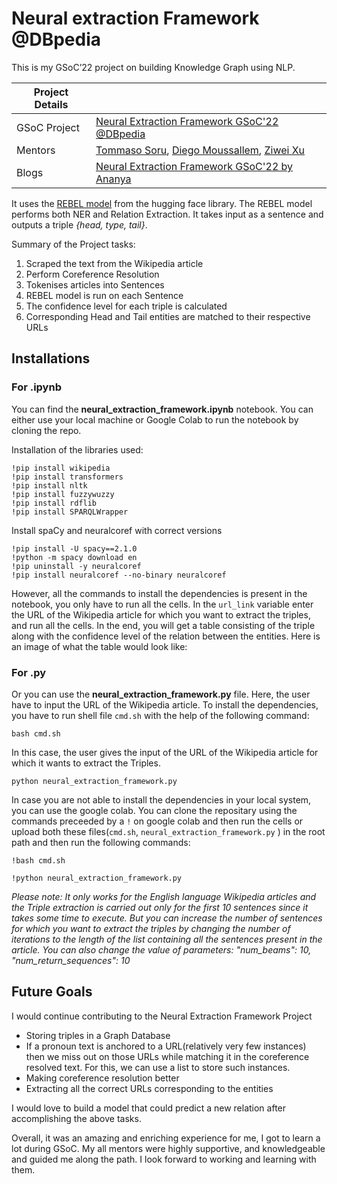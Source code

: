 # Neural extraction Framework @DBpedia
This is my GSoC’22 project on building Knowledge Graph using NLP.

|   Project Details     | |
|-------------|-------------|
| GSoC Project | [Neural Extraction Framework GSoC'22 @DBpedia](https://summerofcode.withgoogle.com/programs/2022/projects/HIqpMFb3)        |
| Mentors | [Tommaso Soru](https://github.com/mommi84), [Diego Moussallem](https://github.com/DiegoMoussallem), [Ziwei Xu](https://github.com/zoeNantes)|
| Blogs | [Neural Extraction Framework GSoC'22 by Ananya](https://ananyaiitbhilai.github.io/DBpedia_GSoC2022_Neural_Extraction_Framework) |



It uses the [REBEL model](https://huggingface.co/Babelscape/rebel-large) from the hugging face library. The REBEL model performs both NER and Relation Extraction. It takes input as a sentence and outputs a triple *{head, type, tail}*.

Summary of the Project tasks:
1. Scraped the text from the Wikipedia article
2. Perform Coreference Resolution
3. Tokenises articles into Sentences
4. REBEL model is run on each Sentence
5. The confidence level for each triple is calculated
6. Corresponding Head and Tail entities are matched to their respective URLs

## Installations

### For .ipynb
You can find the **neural_extraction_framework.ipynb** notebook. You can either use your local machine or Google Colab to run the notebook by cloning the repo.

Installation of the libraries used:
```
!pip install wikipedia
!pip install transformers
!pip install nltk
!pip install fuzzywuzzy
!pip install rdflib
!pip install SPARQLWrapper
```
Install spaCy and neuralcoref with correct versions
```
!pip install -U spacy==2.1.0 
!python -m spacy download en
!pip uninstall -y neuralcoref 
!pip install neuralcoref --no-binary neuralcoref
```
However, all the commands to install the dependencies is present in the notebook, you only have to run all the cells. In the `url_link` variable enter the URL of the Wikipedia article for which you want to extract the triples, and run all the cells. In the end, you will get a table consisting of the triple along with the confidence level of the relation between the entities. Here is an image of what the table would look like:


### For .py
Or you can use the **neural_extraction_framework.py** file. Here, the user have to input the URL of the Wikipedia article. To install the dependencies, you have to run shell file `cmd.sh` with the help of the following command:
```
bash cmd.sh
```
In this case, the user gives the input of the URL of the Wikipedia article for which it wants to extract the Triples.
```
python neural_extraction_framework.py
```

In case you are not able to install the dependencies in your local system, you can use the google colab. You can clone the repositary using the commands preceeded by a `!` on google colab and then run the cells or upload both these files(`cmd.sh`, `neural_extraction_framework.py` ) in the root path and then run the following commands:
```
!bash cmd.sh
```
```
!python neural_extraction_framework.py
```
*Please note: It only works for the English language Wikipedia articles and the Triple extraction is carried out only for the first 10 sentences since it takes some time to execute. But you can increase the number of sentences for which you want to extract the triples by changing the number of iterations to the length of the list containing all the sentences present in the article. You can also change the value of parameters:  "num_beams": 10,
    "num_return_sequences": 10*

## Future Goals
I would continue contributing to the Neural Extraction Framework Project
- Storing triples in a Graph Database
- If a pronoun text is anchored to a URL(relatively very few instances) then we miss out on those URLs while matching it in the coreference resolved text.  For this, we can use a list to store such instances.
- Making coreference resolution better
- Extracting all the correct URLs corresponding to the entities

I would love to build a model that could predict a new relation after accomplishing the above tasks.

Overall, it was an amazing and enriching experience for me, I got to learn a lot during GSoC. My all mentors were highly supportive, and knowledgeable and guided me along the path. I look forward to working and learning with them.
